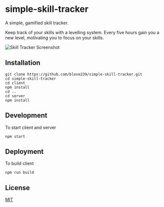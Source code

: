 # simple-skill-tracker

A simple, gamified skill tracker.

Keep track of your skills with a levelling system. Every five hours gain you a new level, motivating you to focus on your skills.

![Skill Tracker Screenshot](https://res.cloudinary.com/dcqt5zx6z/image/upload/v1617691063/Screenshots%20for%20projects/skill_tracker_kvxcp9.png)


## Installation

```
git clone https://github.com/blove239/simple-skill-tracker.git
cd simple-skill-tracker
cd client
npm install
cd ..
cd server
npm install
```

## Development

To start client and server
```
npm start
```

## Deployment

To build client
```
npm run build
```

## License

[MIT](https://choosealicense.com/licenses/mit/)